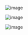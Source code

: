 ![image](https://github.com/anjiladhikari/React-Journey/assets/21165474/1e23f34e-e269-494a-a74d-6c2e6afce112)


![image](https://github.com/anjiladhikari/React-Journey/assets/21165474/aeb1e0dd-81cd-406e-a2f3-fd72bf38f3e0)

![image](https://github.com/anjiladhikari/React-Journey/assets/21165474/38a21d34-7675-4f0f-b2e6-ac8534e1a42b)
